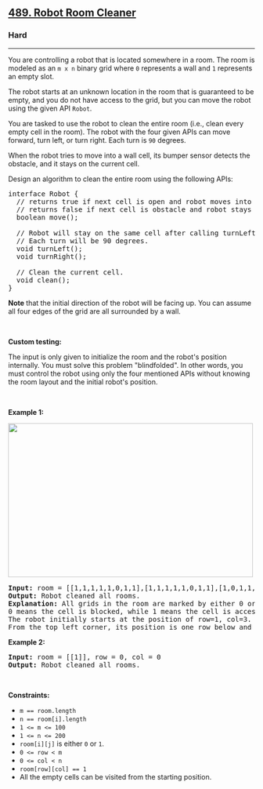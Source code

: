<h2><a href="https://leetcode.com/problems/robot-room-cleaner/?envType=company&envId=facebook&favoriteSlug=facebook-thirty-days">489. Robot Room Cleaner</a></h2><h3>Hard</h3><hr><p>You are controlling a robot that is located somewhere in a room. The room is modeled as an <code>m x n</code> binary grid where <code>0</code> represents a wall and <code>1</code> represents an empty slot.</p>

<p>The robot starts at an unknown location in the room that is guaranteed to be empty, and you do not have access to the grid, but you can move the robot using the given API <code>Robot</code>.</p>

<p>You are tasked to use the robot to clean the entire room (i.e., clean every empty cell in the room). The robot with the four given APIs can move forward, turn left, or turn right. Each turn is <code>90</code> degrees.</p>

<p>When the robot tries to move into a wall cell, its bumper sensor detects the obstacle, and it stays on the current cell.</p>

<p>Design an algorithm to clean the entire room using the following APIs:</p>

<pre>
interface Robot {
  // returns true if next cell is open and robot moves into the cell.
  // returns false if next cell is obstacle and robot stays on the current cell.
  boolean move();

  // Robot will stay on the same cell after calling turnLeft/turnRight.
  // Each turn will be 90 degrees.
  void turnLeft();
  void turnRight();

  // Clean the current cell.
  void clean();
}
</pre>

<p><strong>Note</strong> that the initial direction of the robot will be facing up. You can assume all four edges of the grid are all surrounded by a wall.</p>

<p>&nbsp;</p>

<p><strong>Custom testing:</strong></p>

<p>The input is only given to initialize the room and the robot&#39;s position internally. You must solve this problem &quot;blindfolded&quot;. In other words, you must control the robot using only the four mentioned APIs without knowing the room layout and the initial robot&#39;s position.</p>

<p>&nbsp;</p>
<p><strong class="example">Example 1:</strong></p>
<img alt="" src="https://assets.leetcode.com/uploads/2021/07/17/lc-grid.jpg" style="width: 500px; height: 314px;" />
<pre>
<strong>Input:</strong> room = [[1,1,1,1,1,0,1,1],[1,1,1,1,1,0,1,1],[1,0,1,1,1,1,1,1],[0,0,0,1,0,0,0,0],[1,1,1,1,1,1,1,1]], row = 1, col = 3
<strong>Output:</strong> Robot cleaned all rooms.
<strong>Explanation:</strong> All grids in the room are marked by either 0 or 1.
0 means the cell is blocked, while 1 means the cell is accessible.
The robot initially starts at the position of row=1, col=3.
From the top left corner, its position is one row below and three columns right.
</pre>

<p><strong class="example">Example 2:</strong></p>

<pre>
<strong>Input:</strong> room = [[1]], row = 0, col = 0
<strong>Output:</strong> Robot cleaned all rooms.
</pre>

<p>&nbsp;</p>
<p><strong>Constraints:</strong></p>

<ul>
	<li><code>m == room.length</code></li>
	<li><code>n == room[i].length</code></li>
	<li><code>1 &lt;= m &lt;= 100</code></li>
	<li><code>1 &lt;= n &lt;= 200</code></li>
	<li><code>room[i][j]</code> is either <code>0</code> or <code>1</code>.</li>
	<li><code>0 &lt;= row &lt;&nbsp;m</code></li>
	<li><code>0 &lt;= col &lt; n</code></li>
	<li><code>room[row][col] == 1</code></li>
	<li>All the empty cells can be visited from the starting position.</li>
</ul>
